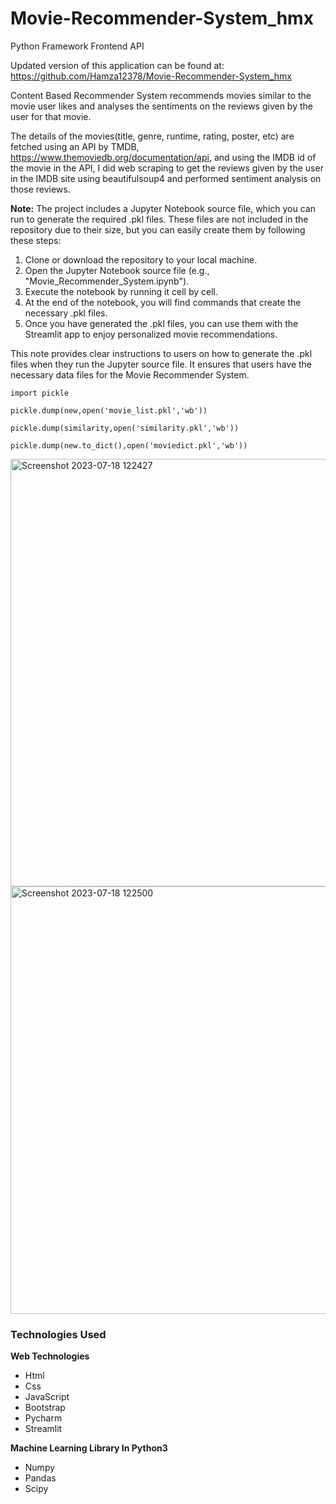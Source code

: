 # Movie-Recommender-System_hmx
Python Framework Frontend API

Updated version of this application can be found at: https://github.com/Hamza12378/Movie-Recommender-System_hmx

Content Based Recommender System recommends movies similar to the movie user likes and analyses the sentiments on the reviews given by the user for that movie.

The details of the movies(title, genre, runtime, rating, poster, etc) are fetched using an API by TMDB, https://www.themoviedb.org/documentation/api, and using the IMDB id of the movie in the API, I did web scraping to get the reviews given by the user in the IMDB site using beautifulsoup4 and performed sentiment analysis on those reviews.

**Note:** The project includes a Jupyter Notebook source file, which you can run to generate the required .pkl files. These files are not included in the repository due to their size, but you can easily create them by following these steps:

1. Clone or download the repository to your local machine.
2. Open the Jupyter Notebook source file (e.g., "Movie_Recommender_System.ipynb").
3. Execute the notebook by running it cell by cell.
4. At the end of the notebook, you will find commands that create the necessary .pkl files.
5. Once you have generated the .pkl files, you can use them with the Streamlit app to enjoy personalized movie recommendations.

This note provides clear instructions to users on how to generate the .pkl files when they run the Jupyter source file. It ensures that users have the necessary data files for the Movie Recommender System.



`import pickle`

`pickle.dump(new,open('movie_list.pkl','wb'))`

`pickle.dump(similarity,open('similarity.pkl','wb'))`

`pickle.dump(new.to_dict(),open('moviedict.pkl','wb'))`






<img width="684" alt="Screenshot 2023-07-18 122427" src="https://github.com/Hamza12378/Movie-Recommender-System_hmx/assets/111439617/35b32b83-7845-45ea-a5d0-e89d2182586d">
<img width="684" alt="Screenshot 2023-07-18 122500" src="https://github.com/Hamza12378/Movie-Recommender-System_hmx/assets/111439617/0fe4f866-6261-48a5-a2a5-40cce14cee31">


### Technologies Used
**Web Technologies**

- Html
- Css
- JavaScript
- Bootstrap
- Pycharm
- Streamlit

**Machine Learning Library In Python3**

- Numpy
- Pandas
- Scipy
